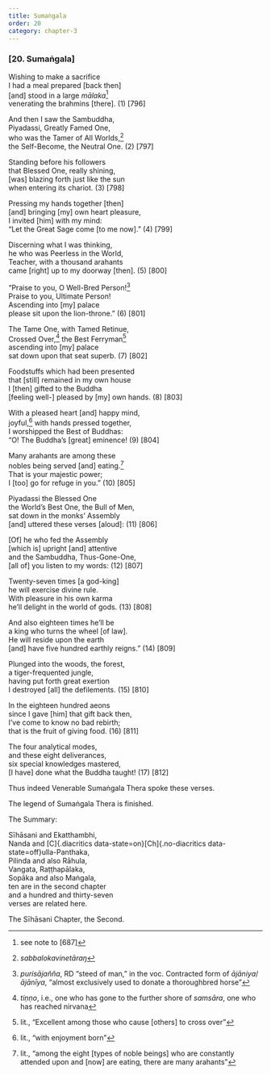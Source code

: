 ```yaml
---
title: Sumaṅgala
order: 20
category: chapter-3
---
```


### \[20. Sumaṅgala\]

Wishing to make a sacrifice  
I had a meal prepared \[back then\]  
\[and\] stood in a large *mālaka*[^1]  
venerating the brahmins \[there\]. (1) \[796\]

And then I saw the Sambuddha,  
Piyadassi, Greatly Famed One,  
who was the Tamer of All Worlds,[^2]  
the Self-Become, the Neutral One. (2) \[797\]

Standing before his followers  
that Blessed One, really shining,  
\[was\] blazing forth just like the sun  
when entering its chariot. (3) \[798\]

Pressing my hands together \[then\]  
\[and\] bringing \[my\] own heart pleasure,  
I invited \[him\] with my mind:  
“Let the Great Sage come \[to me now\].” (4) \[799\]

Discerning what I was thinking,  
he who was Peerless in the World,  
Teacher, with a thousand arahants  
came \[right\] up to my doorway \[then\]. (5) \[800\]

“Praise to you, O Well-Bred Person![^3]  
Praise to you, Ultimate Person!  
Ascending into \[my\] palace  
please sit upon the lion-throne.” (6) \[801\]

The Tame One, with Tamed Retinue,  
Crossed Over,[^4] the Best Ferryman[^5]  
ascending into \[my\] palace  
sat down upon that seat superb. (7) \[802\]

Foodstuffs which had been presented  
that \[still\] remained in my own house  
I \[then\] gifted to the Buddha  
\[feeling well-\] pleased by \[my\] own hands. (8) \[803\]

With a pleased heart \[and\] happy mind,  
joyful,[^6] with hands pressed together,  
I worshipped the Best of Buddhas:  
“O! The Buddha’s \[great\] eminence! (9) \[804\]

Many arahants are among these  
nobles being served \[and\] eating.[^7]  
That is your majestic power;  
I \[too\] go for refuge in you.” (10) \[805\]

Piyadassi the Blessed One  
the World’s Best One, the Bull of Men,  
sat down in the monks’ Assembly  
\[and\] uttered these verses \[aloud\]: (11) \[806\]

\[Of\] he who fed the Assembly  
\[which is\] upright \[and\] attentive  
and the Sambuddha, Thus-Gone-One,  
\[all of\] you listen to my words: (12) \[807\]

Twenty-seven times \[a god-king\]  
he will exercise divine rule.  
With pleasure in his own karma  
he’ll delight in the world of gods. (13) \[808\]

And also eighteen times he’ll be  
a king who turns the wheel \[of law\].  
He will reside upon the earth  
\[and\] have five hundred earthly reigns.” (14) \[809\]

Plunged into the woods, the forest,  
a tiger-frequented jungle,  
having put forth great exertion  
I destroyed \[all\] the defilements. (15) \[810\]

In the eighteen hundred aeons  
since I gave \[him\] that gift back then,  
I’ve come to know no bad rebirth;  
that is the fruit of giving food. (16) \[811\]

The four analytical modes,  
and these eight deliverances,  
six special knowledges mastered,  
\[I have\] done what the Buddha taught! (17) \[812\]

Thus indeed Venerable Sumaṅgala Thera spoke these verses.

The legend of Sumaṅgala Thera is finished.

The Summary:

Sīhāsani and Ekatthambhi,  
Nanda and [C]{.diacritics data-state=on}[Ch]{.no-diacritics data-state=off}ulla-Panthaka,  
Pilinda and also Rāhula,  
Vangata, Raṭṭhapālaka,  
Sopāka and also Maṅgala,  
ten are in the second chapter  
and a hundred and thirty-seven  
verses are related here.

The Sīhāsani Chapter, the Second.

[^1]: see note to \[687\]

[^2]: *sabbalokavinetāraŋ*

[^3]: *purisājañña*, RD “steed of man,” in the voc. Contracted form of *ājāniya*/*ājānīya*, “almost exclusively used to donate a thoroughbred horse”

[^4]: *tiṇṇo*, i.e., one who has gone to the further shore of *samsāra*, one who has reached nirvana

[^5]: lit., “Excellent among those who cause \[others\] to cross over”

[^6]: lit., “with enjoyment born”

[^7]: lit., “among the eight \[types of noble beings\] who are constantly attended upon and \[now\] are eating, there are many arahants”
